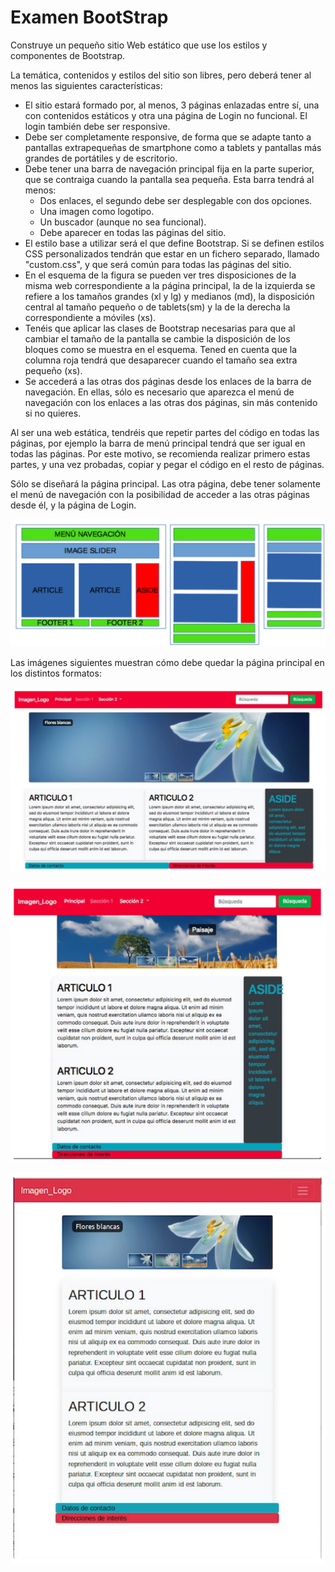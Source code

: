 # Examen BootStrap

Construye un pequeño sitio Web estático que use los estilos y componentes de Bootstrap.

La temática, contenidos y estilos del sitio son libres, pero deberá tener al menos las siguientes características:

- El sitio estará formado por, al menos, 3 páginas enlazadas entre sí, una con contenidos estáticos y otra una página de Login no funcional. El login también debe ser responsive.
- Debe ser completamente responsive, de forma que se adapte tanto a pantallas extrapequeñas de smartphone como a tablets y pantallas más grandes de portátiles y de escritorio.
- Debe tener una barra de navegación principal fija en la parte superior, que se contraiga cuando la
pantalla sea pequeña. Esta barra tendrá al menos:
  - Dos enlaces, el segundo debe ser desplegable con dos opciones.
  - Una imagen como logotipo.
  - Un buscador (aunque no sea funcional).
  - Debe aparecer en todas las páginas del sitio.
- El estilo base a utilizar será el que define Bootstrap. Si se definen estilos CSS personalizados tendrán
que estar en un fichero separado, llamado "custom.css", y que será común para todas las páginas del sitio.
- En el esquema de la figura se pueden ver tres disposiciones de la misma web correspondiente a la página principal, la de la izquierda se refiere a los tamaños grandes (xl y lg) y medianos (md), la disposición central al tamaño pequeño o de tablets(sm) y la de la derecha la correspondiente a móviles (xs).
- Tenéis que aplicar las clases de Bootstrap necesarias para que al cambiar el tamaño de la pantalla se cambie la disposición de los bloques como se muestra en el esquema. Tened en cuenta que la columna roja tendrá que desaparecer cuando el tamaño sea extra pequeño (xs).
- Se accederá a las otras dos páginas desde los enlaces de la barra de navegación. En ellas, sólo es necesario que aparezca el menú de navegación con los enlaces a las otras dos páginas, sin más contenido si no quieres.

Al ser una web estática, tendréis que repetir partes del código en todas las páginas, por ejemplo la barra de menú principal tendrá que ser igual en todas las páginas. Por este motivo, se recomienda realizar primero estas partes, y una vez probadas, copiar y pegar el código en el resto de páginas. 

Sólo se diseñará la página principal. Las otra página, debe tener solamente el menú de navegación con la
posibilidad de acceder a las otras páginas desde él, y la página de Login.

![Img](./Imagenes/Ejemplo.png)

Las imágenes siguientes muestran cómo debe quedar la página principal en los distintos formatos:

![Img2](./Imagenes/captura1.png)

![Img3](./Imagenes/captura2.png)

![Img4](./Imagenes/captura3.png)